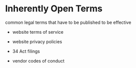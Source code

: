 # Inherently Open Terms

common legal terms that have to be published to be effective

- website terms of service

- website privacy policies

- 34 Act filings

- vendor codes of conduct
